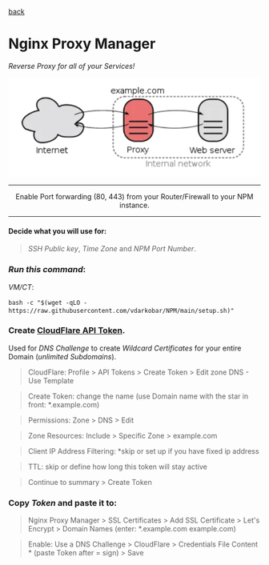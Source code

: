 <p align="left">
  <a href="https://github.com/vdarkobar/cloud/tree/main?tab=readme-ov-file#self-hosted-homelab-cloud">back</a>
  <br>
</p> 
  
# Nginx Proxy Manager
*Reverse Proxy for all of your Services!*  

<p align="center">
  <img src="https://github.com/vdarkobar/Home-Cloud/blob/main/shared/reverse-proxy.png">
</p>
  
---  

<p align="center">
Enable Port forwarding (80, 443) from your Router/Firewall to your NPM instance.
</p>  

---  
  
#### Decide what you will use for:
  
> *SSH Public key*, *Time Zone* and *NPM Port Number*.
  
### *Run this command*:
*VM/CT*:
```
bash -c "$(wget -qLO - https://raw.githubusercontent.com/vdarkobar/NPM/main/setup.sh)"
``` 
  
### Create <a href="https://dash.cloudflare.com/profile/api-tokens">CloudFlare API Token</a>.  

Used for *DNS Challenge* to create *Wildcard Certificates* for your entire Domain (*unlimited Subdomains*).  
  
> CloudFlare: Profile > API Tokens > Create Token > Edit zone DNS - Use Template  
  
> Create Token: change the name (use Domain name with the star in front: *.example.com)  
  
> Permissions: Zone > DNS > Edit
  
> Zone Resources: Include > Specific Zone > example.com
  
> Client IP Address Filtering: *skip or set up if you have fixed ip address
  
> TTL: skip or define how long this token will stay active
  
> Continue to summary > Create Token
  
### Copy *Token* and paste it to:
  
> Nginx Proxy Manager > SSL Certificates > Add SSL Certificate > Let's Encrypt > Domain Names (enter: *.example.com example.com) 

> Enable: Use a DNS Challenge > CloudFlare > Credentials File Content * (paste Token after = sign) > Save  
  
